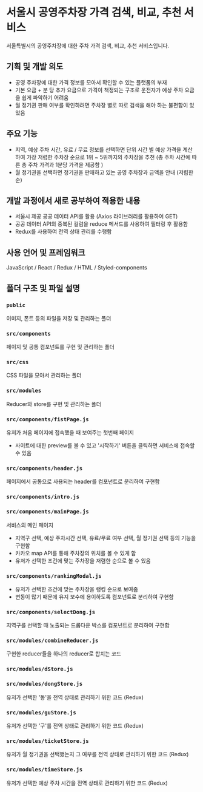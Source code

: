 # 서울시 공영주차장 가격 검색, 비교, 추천 서비스 

서울특별시의 공영주차장에 대한 주차 가격 검색, 비교, 추천 서비스입니다. 

## 기획 및 개발 의도 

- 공영 주차장에 대한 가격 정보를 모아서 확인할 수 있는 플랫폼의 부재
- 기본 요금 + 분 당 추가 요금으로 가격이 책정되는 구조로 운전자가 예상 주차 요금을 쉽게 파악하기 어려움
- 월 정기권 판매 여부를 확인하려면 주차장 별로 따로 검색을 해야 하는 불편함이 있었음 

## 주요 기능 

- 지역, 예상 주차 시간, 유료 / 무료 정보를 선택하면 단위 시간 별 예상 가격을 계산하여 가장 저렴한 주차장 순으로 1위 ~ 5위까지의 주차장을 추천
  (총 주차 시간에 따른 총 주차 가격과 1분당 가격을 제공함 )
- 월 정기권을 선택하면 정기권을 판매하고 있는 공영 주차장과 금액을 안내 (저렴한 순)

## 개발 과정에서 새로 공부하여 적용한 내용 

- 서울시 제공 공공 데이터 API를 활용 
  (Axios 라이브러리를 활용하여 GET)
- 공공 데이터 API의 중복된 컬럼을 reduce 메서드를 사용하여 필터링 후 활용함 
- Redux를 사용하여 전역 상태 관리를 수행함 


## 사용 언어 및 프레임워크 

JavaScript / React / Redux / HTML / Styled-components

## 폴더 구조 및 파일 설명 

### `public`

이미지, 폰트 등의 파일을 저장 및 관리하는 폴더 

### `src/components`

페이지 및 공통 컴포넌트를 구현 및 관리하는 폴더 

### `src/css`

CSS 파일을 모아서 관리하는 폴더 

### `src/modules`

Reducer와 store를 구현 및 관리하는 폴더 

### `src/components/fistPage.js`

유저가 처음 페이지에 접속했을 때 보여주는 첫번째 페이지 
- 사이트에 대한 preview를 볼 수 있고 '시작하기' 버튼을 클릭하면 서비스에 접속할 수 있음 

### `src/components/header.js`

페이지에서 공통으로 사용되는 header를 컴포넌트로 분리하여 구현함 

### `src/components/intro.js`

### `src/components/mainPage.js`

서비스의 메인 페이지 
- 지역구 선택, 예상 주차시간 선택, 유료/무료 여부 선택, 월 정기권 선택 등의 기능을 구현함 
- 카카오 map API를 통해 주차장의 위치를 볼 수 있게 함 
- 유저가 선택한 조건에 맞는 주차장을 저렴한 순으로 볼 수 있음 

### `src/components/rankingModal.js`

- 유저가 선택한 조건에 맞는 주차장을 랭킹 순으로 보여줌 
- 변동이 많기 때문에 유지 보수에 용이하도록 컴포넌트로 분리하여 구현함 

### `src/components/selectDong.js`

지역구를 선택할 때 노출되는 드롭다운 박스를 컴포넌트로 분리하여 구현함 

### `src/modules/combineReducer.js`

구현한 reducer들을 하나의 reducer로 합치는 코드 

### `src/modules/dStore.js`

### `src/modules/dongStore.js`

유저가 선택한 '동'을 전역 상태로 관리하기 위한 코드 (Redux)

### `src/modules/guStore.js`

유저가 선택한 '구'를 전역 상태로 관리하기 위한 코드 (Redux)

### `src/modules/ticketStore.js`

유저가 월 정기권을 선택했는지 그 여부를 전역 상태로 관리하기 위한 코드 (Redux)

### `src/modules/timeStore.js`

유저가 선택한 예상 주차 시간을 전역 상태로 관리하기 위한 코드 (Redux)


